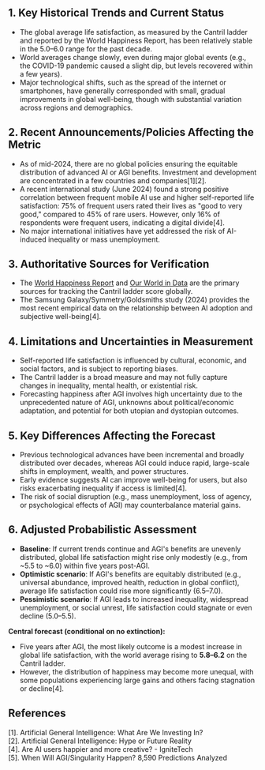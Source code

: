 ## 1. Key Historical Trends and Current Status

- The global average life satisfaction, as measured by the Cantril ladder and reported by the World Happiness Report, has been relatively stable in the 5.0–6.0 range for the past decade.
- World averages change slowly, even during major global events (e.g., the COVID-19 pandemic caused a slight dip, but levels recovered within a few years).
- Major technological shifts, such as the spread of the internet or smartphones, have generally corresponded with small, gradual improvements in global well-being, though with substantial variation across regions and demographics.

## 2. Recent Announcements/Policies Affecting the Metric

- As of mid-2024, there are no global policies ensuring the equitable distribution of advanced AI or AGI benefits. Investment and development are concentrated in a few countries and companies[1][2].
- A recent international study (June 2024) found a strong positive correlation between frequent mobile AI use and higher self-reported life satisfaction: 75% of frequent users rated their lives as "good to very good," compared to 45% of rare users. However, only 16% of respondents were frequent users, indicating a digital divide[4].
- No major international initiatives have yet addressed the risk of AI-induced inequality or mass unemployment.

## 3. Authoritative Sources for Verification

- The [World Happiness Report](https://worldhappiness.report/archive/) and [Our World in Data](https://ourworldindata.org/grapher/happiness-cantril-ladder?tab=chart&country=~OWID_WRL) are the primary sources for tracking the Cantril ladder score globally.
- The Samsung Galaxy/Symmetry/Goldsmiths study (2024) provides the most recent empirical data on the relationship between AI adoption and subjective well-being[4].

## 4. Limitations and Uncertainties in Measurement

- Self-reported life satisfaction is influenced by cultural, economic, and social factors, and is subject to reporting biases.
- The Cantril ladder is a broad measure and may not fully capture changes in inequality, mental health, or existential risk.
- Forecasting happiness after AGI involves high uncertainty due to the unprecedented nature of AGI, unknowns about political/economic adaptation, and potential for both utopian and dystopian outcomes.

## 5. Key Differences Affecting the Forecast

- Previous technological advances have been incremental and broadly distributed over decades, whereas AGI could induce rapid, large-scale shifts in employment, wealth, and power structures.
- Early evidence suggests AI can improve well-being for users, but also risks exacerbating inequality if access is limited[4].
- The risk of social disruption (e.g., mass unemployment, loss of agency, or psychological effects of AGI) may counterbalance material gains.

## 6. Adjusted Probabilistic Assessment

- **Baseline**: If current trends continue and AGI's benefits are unevenly distributed, global life satisfaction might rise only modestly (e.g., from ~5.5 to ~6.0) within five years post-AGI.
- **Optimistic scenario**: If AGI's benefits are equitably distributed (e.g., universal abundance, improved health, reduction in global conflict), average life satisfaction could rise more significantly (6.5–7.0).
- **Pessimistic scenario**: If AGI leads to increased inequality, widespread unemployment, or social unrest, life satisfaction could stagnate or even decline (5.0–5.5).

**Central forecast (conditional on no extinction):**  
- Five years after AGI, the most likely outcome is a modest increase in global life satisfaction, with the world average rising to **5.8–6.2** on the Cantril ladder.  
- However, the distribution of happiness may become more unequal, with some populations experiencing large gains and others facing stagnation or decline[4].

## References

[1]. Artificial General Intelligence: What Are We Investing In?  
[2]. Artificial General Intelligence: Hype or Future Reality  
[4]. Are AI users happier and more creative? - IgniteTech  
[5]. When Will AGI/Singularity Happen? 8,590 Predictions Analyzed